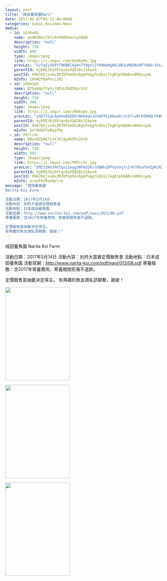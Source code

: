 ```yaml
---
layout: post
title: "成田養魚園Nari" 
date: 2017-05-07T05:22:46+0000 
categories: Sakai,Koishow,News 
media:
  - id: kE4RnRS
    name: qnOR2N5n7Xfv9nP6D9zmcxyV88W
    description: "null"
    height: 720
    width: 499
    type: image/jpeg
    link: https://i.imgur.com/kE4RnRS.jpg
    prevLoc: "Xz7qZjO8XYT9KBBlAqXnTY9gx1jY9OHwNg0kL0B1uMQ5NvRP74HAr3VLAWAvILn2mlOQzyIRo7A4P193U3M7oYJJxvi8OVpp2xz0IA7rK9PArOSYJKM5vEvGfo0AZ1Dl4Nhg7MRVvqWocY24v5nmGDhjV9jkx2qxuYW2zYRqEmFNPPDJXlz2FgYMWzz3x3INyGkgml1nTYGOWMWoPyFln9EWxEK4Tpn47BOBP8i3RLPLrn3nfjzrmKBKD6izLWOK1v6mUo2"
    parentId: mjKREJ6jOVtqv8yXQD2BsJ2Ayvm
    postId: X9A7GEjxvAsZM7DPom5EsRgkPnqg7LH2oj7xgK1phBABvn6RAzuymL
    mInfo: i9nW2YQwPnciIN2
  - id: sROmzpG
    name: 075q9Qp7YyhzjQDoLOGQIKpr4zX
    description: "null"
    height: 720
    width: 498
    type: image/jpeg
    link: https://i.imgur.com/sROmzpG.jpg
    prevLoc: "yG67V1gLApH4o66GD0rNHXAqnJoXA8TGj86wm6rJc67lw9rk5MHQLPXBQNQ3uz1lOMR5wpF5QGPXjO2qSYoXn84rpgcEA5GnK67rC395DjJ35wuMgRDOxgRofXlkX2XE76F7wEQOmMv4cKoMM0gwpxhpk75lmM2jFW9O8W01KgfvAAwgJxrmip3jEKK5NlFDnNm2GGQ5urVjENZjWZcKXZBZO43vF4AKMKZJooHRDoymjOBETPw71LQy6giGy8B14PmWHEQ"
    parentId: mjKREJ6jOVtqv8yXQD2BsJ2Ayvm
    postId: X9A7GEjxvAsZM7DPom5EsRgkPnqg7LH2oj7xgK1phBABvn6RAzuymL
    mInfo: GvtBVkFFeBqqfNy
  - id: PHTcc9c
    name: 6Nno0ZyNX7tJX7Al8pVKSPv2kVO
    description: "null"
    height: 720
    width: 501
    type: image/jpeg
    link: https://i.imgur.com/PHTcc9c.jpg
    prevLoc: "EMZ1zNo3XKTqx11wyg3WT6Q2Kvl6QWh1DPVyGVq7s2rKlRGxP5HZpRjNZYZ3u7Xgv6D5ALfxgZ8rYLE2cV7XQj8ZRYcvL0pRnGDpiLpOKGzLOXfqj245Ej2VtzDA87Y8oECV5Eo5M5XjckvGrPwvj9uKJGQ44QBrIYjXWYy89KFoPPXzAQjvtnXRxkk5APfXYyDvpYwmc2zk0vMBKnip38WE7LVgCQxv6MDvPrh9k2z64ZoWhqJoO4rDxof2zx1m0WpMhLg"
    parentId: mjKREJ6jOVtqv8yXQD2BsJ2Ayvm
    postId: X9A7GEjxvAsZM7DPom5EsRgkPnqg7LH2oj7xgK1phBABvn6RAzuymL
    mInfo: wroGFbYRaeOplrU
message: "成田養魚園
Narita Koi Farm

活動日期：2017年5月14日
活動內容：別府大當歲定價銷售會
活動地點：日本成田養魚園
活動官網：http://www.narita-koi.com/pdf/navi/013/08.pdf
寄養服務：含2017年寄養費用，寄養期間死傷不退款。

定價銷售是抽籤決定得主。
有興趣的魚友請私訊聯繫，謝謝！"
---
```


成田養魚園
Narita Koi Farm

活動日期：2017年5月14日
活動內容：別府大當歲定價銷售會
活動地點：日本成田養魚園
活動官網：http://www.narita-koi.com/pdf/navi/013/08.pdf
寄養服務：含2017年寄養費用，寄養期間死傷不退款。

定價銷售是抽籤決定得主。
有興趣的魚友請私訊聯繫，謝謝！


<a href="https://i.imgur.com/kE4RnRS.jpg"><img src="https://i.imgur.com/kE4RnRS.jpg" height="300" width="207" /></a> 

 
<a href="https://i.imgur.com/sROmzpG.jpg"><img src="https://i.imgur.com/sROmzpG.jpg" height="300" width="207" /></a> 

 
<a href="https://i.imgur.com/PHTcc9c.jpg"><img src="https://i.imgur.com/PHTcc9c.jpg" height="300" width="208" /></a> 
 
